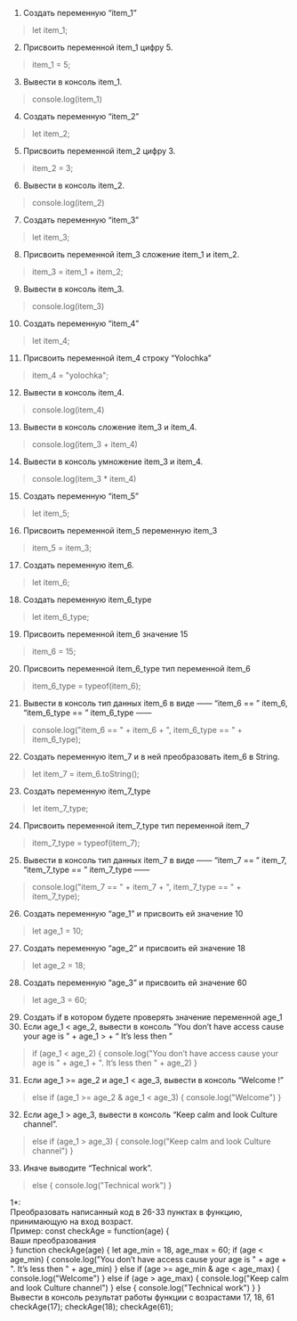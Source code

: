1. Создать переменную “item_1”  
> let item_1;
2. Присвоить переменной item_1 цифру 5.  
> item_1 = 5;
3. Вывести в консоль item_1.  
> console.log(item_1)  
4. Создать переменную “item_2”  
> let item_2;  
5. Присвоить переменной item_2 цифру 3.
> item_2 = 3;  
6. Вывести в консоль item_2.
> console.log(item_2)  
7. Создать переменную “item_3”
> let item_3;  
8. Присвоить переменной item_3 сложение item_1 и item_2.
> item_3 = item_1 + item_2;  
9. Вывести в консоль item_3.
> console.log(item_3)  
10. Создать переменную “item_4”
> let item_4;  
11. Присвоить переменной item_4 строку “Yolochka”
> item_4 = "yolochka";  
12. Вывести в консоль item_4.
> console.log(item_4)  
13. Вывести в консоль сложение item_3 и item_4.
> console.log(item_3 + item_4)  
14. Вывести в консоль умножение item_3 и item_4.
> console.log(item_3 * item_4)  
15. Создать переменную “item_5”
> let item_5;  
16. Присвоить переменной item_5 переменную item_3
> item_5 = item_3;  
17. Создать переменную item_6.
> let item_6;  
18. Создать переменную item_6_type
> let item_6_type;  
19. Присвоить переменной item_6 значение 15
> item_6 = 15;  
20. Присвоить переменной item_6_type тип переменной item_6
> item_6_type = typeof(item_6);  
21. Вывести в консоль тип данных item_6 в виде ——  “item_6 == ”  item_6,  “item_6_type == ”  item_6_type ——  
> console.log("item_6 == " + item_6 + ", item_6_type == " + item_6_type);  
22. Создать переменную item_7 и в ней преобразовать item_6 в String.
> let item_7 = item_6.toString();  
23. Создать переменную item_7_type
> let item_7_type;  
24. Присвоить переменной item_7_type тип переменной item_7
> item_7_type = typeof(item_7);  
25. Вывести в консоль тип данных item_7 в виде ——  “item_7 == ”  item_7,  “item_7_type == ”  item_7_type ——  
> console.log("item_7 == " + item_7 + ", item_7_type == " + item_7_type);  
26. Создать переменную “age_1” и присвоить ей значение 10
> let age_1 = 10;  
27. Создать переменную “age_2” и присвоить ей значение 18
> let age_2 = 18;  
28. Создать переменную “age_3” и присвоить ей значение 60
> let age_3 = 60;  
29. Создать if в котором будете проверять значение переменной age_1  
30. Если age_1 < age_2, вывести в консоль “You don’t have access cause your age is ” + age_1 > + “ It’s less then ”  
> if (age_1 < age_2) {
    console.log("You don’t have access cause your age is " + age_1 + ". It’s less then " + age_2)
}  
31. Если age_1 >=  age_2 и age_1 <  age_3, вывести в консоль “Welcome  !”  
> else if (age_1 >= age_2 & age_1 < age_3) {
    console.log("Welcome")
}  
32. Если age_1  > age_3, вывести в консоль “Keep calm and look Culture channel”.  
> else if (age_1 > age_3) {
    console.log("Keep calm and look Culture channel")
}  
33. Иначе выводите “Technical work”.  
> else {
    console.log("Technical work")
}  
  
1*:  
Преобразовать написанный код в 26-33 пунктах в функцию, принимающую на вход возраст.  
Пример: const checkAge = function(age) {  
Ваши преобразования  
}
function checkAge(age) {
    let age_min = 18, age_max = 60;
    if (age < age_min) {
        console.log("You don’t have access cause your age is " + age + ". It’s less then " + age_min)
    } else if (age >= age_min & age < age_max) {
        console.log("Welcome")
    } else if (age > age_max) {
        console.log("Keep calm and look Culture channel")
    } else {
        console.log("Technical work")
    }
}  
Вывести в консоль результат работы функции с возрастами 17, 18, 61
checkAge(17);
checkAge(18);
checkAge(61);
